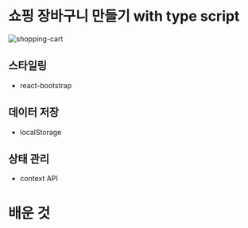 # 쇼핑 장바구니 만들기 with type script

![shopping-cart](https://user-images.githubusercontent.com/90392240/178251826-7ef2ce9e-fee5-400a-8efb-dec64d3de9a3.gif)

## 스타일링

- react-bootstrap

## 데이터 저장

- localStorage

## 상태 관리

- context API

# 배운 것
